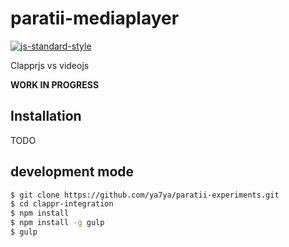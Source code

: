 # paratii-mediaplayer


[![js-standard-style](https://cdn.rawgit.com/feross/standard/master/badge.svg)](https://github.com/feross/standard)

Clapprjs vs videojs

**WORK IN PROGRESS**

## Installation

TODO

## development mode

```bash
$ git clone https://github.com/ya7ya/paratii-experiments.git
$ cd clappr-integration
$ npm install
$ npm install -g gulp
$ gulp

```
